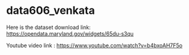 # data606_venkata

 Here is the dataset download link: https://opendata.maryland.gov/widgets/65du-s3qu
 
 Youtube video link : https://www.youtube.com/watch?v=b4bxoAH7F5o
